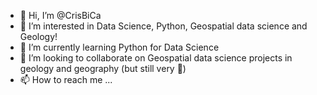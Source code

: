 - 👋 Hi, I’m @CrisBiCa
- 👀 I’m interested in Data Science, Python, Geospatial data science and Geology!
- 🌱 I’m currently learning Python for Data Science
- 💞️ I’m looking to collaborate on Geospatial data science projects in geology and geography (but still very 👼) 
- 📫 How to reach me ...

<!---
CrisBiCa/CrisBiCa is a ✨ special ✨ repository because its `README.md` (this file) appears on your GitHub profile.
You can click the Preview link to take a look at your changes.
--->

